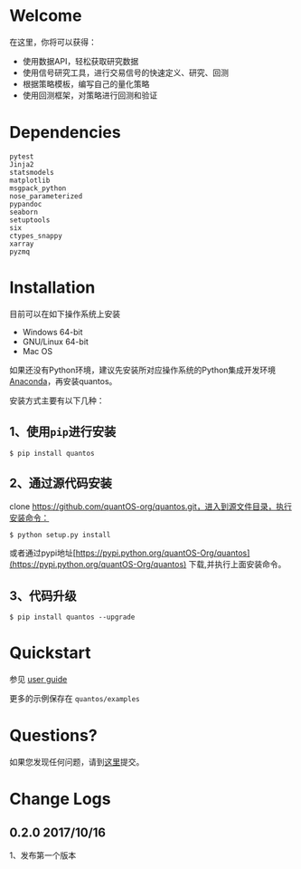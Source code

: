 
# Welcome

在这里，你将可以获得：

- 使用数据API，轻松获取研究数据
- 使用信号研究工具，进行交易信号的快速定义、研究、回测
- 根据策略模板，编写自己的量化策略
- 使用回测框架，对策略进行回测和验证


# Dependencies

	pytest
	Jinja2
	statsmodels
	matplotlib
	msgpack_python
	nose_parameterized
	pypandoc
	seaborn
	setuptools
	six
	ctypes_snappy
	xarray
	pyzmq

	
# Installation

目前可以在如下操作系统上安装

-  Windows 64-bit
-  GNU/Linux 64-bit
-  Mac OS

如果还没有Python环境，建议先安装所对应操作系统的Python集成开发环境 [Anaconda](http://www.continuum.io/downloads "Anaconda")，再安装quantos。

安装方式主要有以下几种：

1、使用``pip``进行安装
-----------------------
    $ pip install quantos

2、通过源代码安装
--------
clone https://github.com/quantOS-org/quantos.git，进入到源文件目录，执行安装命令：
	
	$ python setup.py install
或者通过pypi地址[https://pypi.python.org/quantOS-Org/quantos](https://pypi.python.org/quantOS-Org/quantos) 下载,并执行上面安装命令。

3、代码升级
--------

	$ pip install quantos --upgrade

# Quickstart

参见 [user guide](doc/user_guide.md "user guide")


更多的示例保存在 ``quantos/examples`` 

Questions?
==========

如果您发现任何问题，请到[这里](https://github.com/quantOSorg/quantos/issues/new)提交。


Change Logs
=========

0.2.0 2017/10/16
----
1、发布第一个版本

